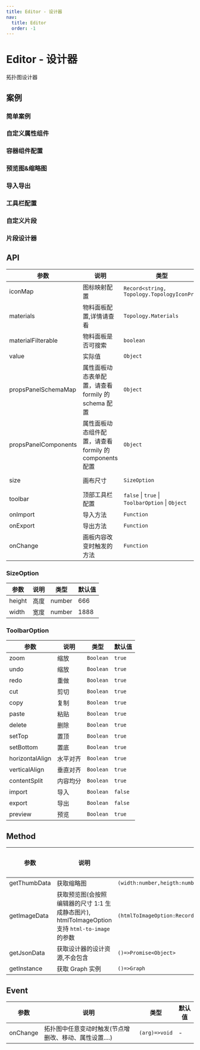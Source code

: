 ```yaml
---
title: Editor - 设计器
nav:
  title: Editor
  order: -1
---
```


# Editor - 设计器

拓扑图设计器

## 案例

### 简单案例

<code src="./demos/simple.tsx"></code>

### 自定义属性组件

<code src="./demos/custom-props.tsx" ></code>

### 容器组件配置

<code src="./demos/embed.tsx"></code>

### 预览图&缩略图

<code src="./demos/thumb.tsx"></code>

### 导入导出

<code src="./demos/import-export.tsx"></code>

### 工具栏配置

<code src="./demos/toolbar.tsx"></code>

### 自定义片段

<code src="./demos/snippet.tsx"></code>

### 片段设计器

<code src="./demos/snippet-designer.tsx"></code>

## API

| 参数                 | 说明                                                    | 类型                                             | 默认值                   |
| -------------------- | ------------------------------------------------------- | ------------------------------------------------ | ------------------------ |
| iconMap              | 图标映射配置                                            | `Record<string, Topology.TopologyIconProp`       | `{}`                     |
| materials            | 物料面板配置,详情请查看                                 | `Topology.Materials`                             | -                        |
| materialFilterable   | 物料面板是否可搜索                                      | `boolean`                                        | `false`                  |
| value                | 实际值                                                  | `Object`                                         | -                        |
| propsPanelSchemaMap  | 属性面板动态表单配置，请查看 formily 的 schema 配置     | `Object`                                         | -                        |
| propsPanelComponents | 属性面板动态组件配置，请查看 formily 的 components 配置 | `Object`                                         | -                        |
| size                 | 画布尺寸                                                | `SizeOption`                                     | {height: 666,width:1888} |
| toolbar              | 顶部工具栏配置                                          | `false` \| `true` \| `ToolbarOption` \| `Object` | true                     |
| onImport             | 导入方法                                                | `Function`                                       | -                        |
| onExport             | 导出方法                                                | `Function`                                       | -                        |
| onChange             | 画板内容改变时触发的方法                                | `Function`                                       | -                        |

### SizeOption

| 参数   | 说明 | 类型   | 默认值 |
| ------ | ---- | ------ | ------ |
| height | 高度 | number | 666    |
| width  | 宽度 | number | 1888   |

### ToolbarOption

| 参数            | 说明     | 类型      | 默认值  |
| --------------- | -------- | --------- | ------- |
| zoom            | 缩放     | `Boolean` | `true`  |
| undo            | 缩放     | `Boolean` | `true`  |
| redo            | 重做     | `Boolean` | `true`  |
| cut             | 剪切     | `Boolean` | `true`  |
| copy            | 复制     | `Boolean` | `true`  |
| paste           | 粘贴     | `Boolean` | `true`  |
| delete          | 删除     | `Boolean` | `true`  |
| setTop          | 置顶     | `Boolean` | `true`  |
| setBottom       | 置底     | `Boolean` | `true`  |
| horizontalAlign | 水平对齐 | `Boolean` | `true`  |
| verticalAlign   | 垂直对齐 | `Boolean` | `true`  |
| contentSplit    | 内容均分 | `Boolean` | `true`  |
| import          | 导入     | `Boolean` | `false` |
| export          | 导出     | `Boolean` | `false` |
| preview         | 预览     | `Boolean` | `true`  |

## Method

| 参数         | 说明                                                                                           | 类型                                                      | 默认值 |
| ------------ | ---------------------------------------------------------------------------------------------- | --------------------------------------------------------- | ------ |
| getThumbData | 获取缩略图                                                                                     | `(width:number,heigth:number)=>Promise<string>`           | -      |
| getImageData | 获取预览图(会按照编辑器的尺寸 1:1 生成静态图片), htmlToImageOption 支持 `html-to-image` 的参数 | `(htmlToImageOption:Record<string,any>)=>Promise<string>` | -      |
| getJsonData  | 获取设计器的设计资源,不会包含                                                                  | `()=>Promise<Object>`                                     | -      |
| getInstance  | 获取 Graph 实例                                                                                | `()=>Graph`                                               | -      |

## Event

| 参数     | 说明                                                   | 类型          | 默认值 |
| -------- | ------------------------------------------------------ | ------------- | ------ |
| onChange | 拓扑图中任意变动时触发(节点增删改、移动、属性设置....) | `(arg)=>void` | -      |

